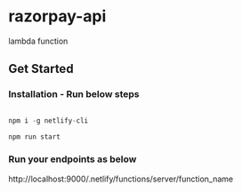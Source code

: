 # razorpay-api
lambda function

## Get Started

### Installation - Run below steps

```js

npm i -g netlify-cli

npm run start

```
### Run your endpoints as below

http://localhost:9000/.netlify/functions/server/function_name
